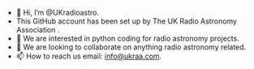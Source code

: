 - 👋 Hi, I’m @UKradioastro.
- This GitHub account has been set up by The UK Radio Astronomy Association .
- 👀 We are interested in python coding for radio astronomy projects.
- 💞️ We are looking to collaborate on anything radio astronomy related.
- 📫 How to reach us email: info@ukraa.com.

<!---
UKradioastro/UKradioastro is a ✨ special ✨ repository because its `README.md` (this file) appears on your GitHub profile.
You can click the Preview link to take a look at your changes.
--->
